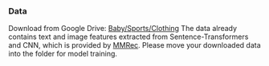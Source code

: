 ### Data
Download from Google Drive: [Baby/Sports/Clothing](https://drive.google.com/drive/folders/13cBy1EA_saTUuXxVllKgtfci2A09jyaG?usp=sharing)
The data already contains text and image features extracted from Sentence-Transformers and CNN, which is provided by [MMRec](https://github.com/enoche/MMRec).
Please move your downloaded data into the folder for model training.
